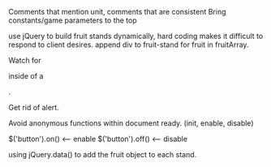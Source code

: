Comments that mention unit, comments that are consistent
Bring constants/game parameters to the top

use jQuery to build fruit stands dynamically, hard coding
makes it difficult to respond to client desires.
append div to fruit-stand for fruit in fruitArray.

Watch for <p> inside of a <p>.

Get rid of alert.

Avoid anonymous functions within document ready. (init, enable, disable)

$('button').on() <-- enable
$('button').off() <-- disable

using jQuery.data() to add the fruit object to each stand.